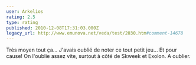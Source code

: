 ```yaml
---
user: Arkelios
rating: 2.5
type: rating
published: 2010-12-08T17:31:03.000Z
legacy_url: http://www.emunova.net/veda/test/2030.htm#comment-14678
---
```

Très moyen tout ça... J'avais oublié de noter ce tout petit jeu... Et pour cause! On l'oublie assez vite, surtout à côté de Skweek et Exolon. A oublier.